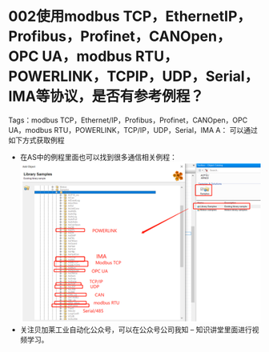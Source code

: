 # 002使用modbus TCP，EthernetIP，Profibus，Profinet，CANOpen，OPC UA，modbus RTU，POWERLINK，TCPIP，UDP，Serial，IMA等协议，是否有参考例程？
Tags：modbus TCP，Ethernet/IP，Profibus，Profinet，CANOpen，OPC UA，modbus RTU，POWERLINK，TCP/IP，UDP，Serial，IMA 
A： 
可以通过如下方式获取例程
- 在AS中的例程里面也可以找到很多通信相关例程：
![Img](./FILES/002使用modbus%20TCP，EthernetIP，Profibus，Profinet，CANOpen，OPC%20UA，modbus%20RTU，POWERLINK，TCPIP，UDP，Serial，IM.md/img-20220530011934.png)
- 关注贝加莱工业自动化公众号，可以在公众号公司我知 – 知识讲堂里面进行视频学习。